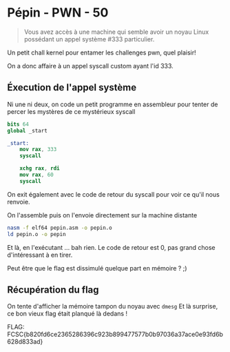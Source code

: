 # Pépin - PWN - 50

> Vous avez accès à une machine qui semble avoir un noyau Linux possédant un appel système #333 particulier.

Un petit chall kernel pour entamer les challenges pwn, quel plaisir! 

On a donc affaire à un appel syscall custom ayant l'id 333.

## Éxecution de l'appel système

Ni une ni deux, on code un petit programme en assembleur pour tenter de percer les mystères de ce mystérieux syscall

```nasm
bits 64
global _start

_start:
	mov rax, 333
	syscall

	xchg rax, rdi
	mov rax, 60
	syscall
```

On exit également avec le code de retour du syscall pour voir ce qu'il nous renvoie.

On l'assemble puis on l'envoie directement sur la machine distante

```bash
nasm -f elf64 pepin.asm -o pepin.o
ld pepin.o -o pepin
```

Et là, en l'exécutant ... bah rien.
Le code de retour est 0, pas grand chose d'intéressant à en tirer.

Peut être que le flag est dissimulé quelque part en mémoire ? ;)

## Récupération du flag

On tente d'afficher la mémoire tampon du noyau avec ```dmesg```
Et là surprise, ce bon vieux flag était planqué là dedans !

FLAG: FCSC{b820fd6ce2365286396c923b899477577b0b97036a37ace0e93fd6b628d833ad}